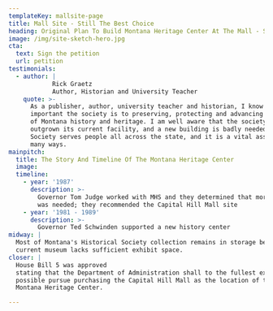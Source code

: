 ```yaml
---
templateKey: mallsite-page
title: Mall Site - Still The Best Choice
heading: Original Plan To Build Montana Heritage Center At The Mall - Still The Best Choice
image: /img/site-sketch-hero.jpg
cta:
  text: Sign the petition
  url: petition
testimonials:
  - author: |
            Rick Graetz
            Author, Historian and University Teacher
    quote: >-
      As a publisher, author, university teacher and historian, I know how
      important the society is to preserving, protecting and advancing the cause
      of Montana history and heritage. I am well aware that the society has
      outgrown its current facility, and a new building is badly needed. The
      Society serves people all across the state, and it is a vital asset in
      many ways.
mainpitch:
  title: The Story And Timeline Of The Montana Heritage Center
  image:
  timeline:
    - year: '1987'
      description: >-
        Governor Tom Judge worked with MHS and they determined that more space
        was needed; they recommended the Capital Hill Mall site
    - year: '1981 - 1989'
      description: >-
        Governor Ted Schwinden supported a new history center
midway: |
  Most of Montana's Historical Society collection remains in storage because the
  current museum lacks sufficient exhibit space.
closer: |
  House Bill 5 was approved
  stating that the Department of Administration shall to the fullest extent
  possible pursue purchasing the Capital Hill Mall as the location of the
  Montana Heritage Center.

---
```

